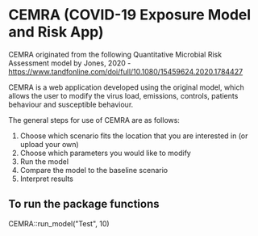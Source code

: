 # CEMRA (COVID-19 Exposure Model and Risk App)
 
CEMRA originated from the following Quantitative Microbial Risk Assessment model by Jones, 2020 - https://www.tandfonline.com/doi/full/10.1080/15459624.2020.1784427

CEMRA is a web application developed using the original model, which allows the user to modify the virus load, emissions, controls, patients behaviour and susceptible behaviour.

The general steps for use of CEMRA are as follows:

1. Choose which scenario fits the location that you are interested in (or upload your own)
2. Choose which parameters you would like to modify 
3. Run the model 
4. Compare the model to the baseline scenario
5. Interpret results


## To run the package functions

CEMRA::run_model("Test", 10)
